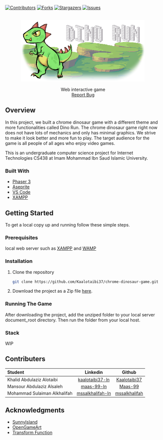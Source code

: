[![Contributors][contributors-shield]][contributors-url]
[![Forks][forks-shield]][forks-url]
[![Stargazers][stars-shield]][stars-url]
[![Issues][issues-shield]][issues-url]

<!-- PROJECT LOGO -->
<br />
<div align="center">

  <img src="dino_image.png" alt="Logo" width="400" height="200">
  <p align="center">
    Web interactive game
    <br />
    <a href="https://github.com/Kaalotaibi37/chrome-dinosaur-game/issues">Report Bug</a>
  </p>
</div>

## Overview

In this project, we built a chrome dinosaur game with a different theme and more functionalities called Dino Run. The chrome dinosaur game right now does not have lots of mechanics and only has minimal graphics. We strive to make it look better and more fun to play. The target audience for the game is all people of all ages who enjoy video games. 

This is an undergraduate computer science project for Internet Technologies CS438 at Imam Mohammad Ibn Saud Islamic University.

### Built With
- <a href="https://phaser.io/">Phaser 3</a>
- <a href="https://www.aseprite.org/">Aseprite</a>
- <a href="https://code.visualstudio.com/">VS Code</a>
- <a href="https://www.apachefriends.org/index.html">XAMPP</a>

## Getting Started 
To get a local copy up and running follow these simple steps.

### Prerequisites
local web server such as <a href="https://www.apachefriends.org/index.html">XAMPP</a> and <a href="https://www.wampserver.com/en/">WAMP</a>

### Installation
1. Clone the repository
   ```sh
   git clone https://github.com/Kaalotaibi37/chrome-dinosaur-game.git
   ```
2. Download the project as a Zip file <a href="https://github.com/Kaalotaibi37/chrome-dinosaur-game/archive/refs/heads/main.zip">here</a>.

### Running The Game
After downloading the project, add the unziped folder to your local server document_root directory. Then run the folder from your local host.
### Stack

WIP

## Contributers

| Student                      |    Linkedin        |     Github      |
| :--------------------------- | :----------------: | :-------------: |
| Khalid Abdulaziz Alotaibi    | [kaalotaibi37-ln]  | [Kaalotaibi37]  |
| Mansour Abdulaziz Alsaleh    | [maas-99-ln]       |    [Maas-99]    |
| Mohammad Sulaiman Alkhalifah | [mssalkhalifah-ln] | [mssalkhalifah] |



## Acknowledgments
- <a href="https://ansimuz.itch.io/sunny-land-pixel-game-art">SunnyIsland</a>
- <a href="https://opengameart.org/content/meteor-animated-64x64">OpenGameArt</a>
- <a href="https://developer.mozilla.org/en-US/docs/Web/CSS/transform-function/skewX
">Transform Function</a>

<!-- MARKDOWN LINKS -->

[contributors-shield]: https://img.shields.io/github/contributors/Kaalotaibi37/chrome-dinosaur-game.svg?style=flat-square
[contributors-url]: https://github.com/Kaalotaibi37/chrome-dinosaur-game/graphs/contributors
[forks-shield]: https://img.shields.io/github/forks/Kaalotaibi37/chrome-dinosaur-game.svg?style=flat-square
[forks-url]: https://github.com/Kaalotaibi37/chrome-dinosaur-game/network/members
[stars-shield]: https://img.shields.io/github/stars/Kaalotaibi37/chrome-dinosaur-game.svg?style=flat-square
[stars-url]: https://github.com/Kaalotaibi37/chrome-dinosaur-game/stargazers
[issues-shield]: https://img.shields.io/github/issues/Kaalotaibi37/chrome-dinosaur-game.svg?style=flat-square
[issues-url]: https://github.com/Kaalotaibi37/chrome-dinosaur-game/issues

[kaalotaibi37]: https://github.com/Kaalotaibi37
[maas-99]: https://github.com/Maas-99
[mssalkhalifah]: https://github.com/mssalkhalifah

[kaalotaibi37-ln]: https://www.linkedin.com/in/khalidalotaibi37/
[maas-99-ln]: https://www.linkedin.com/in/mansour-alsaleh/
[mssalkhalifah-ln]: https://www.linkedin.com/in/mssalkhalifah/


